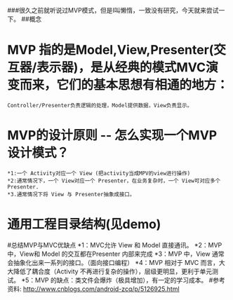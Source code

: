 ###很久之前就听说过MVP模式，但是I叫懒惰，一致没有研究，今天就来尝试一下。
##概念
# MVP 指的是Model,View,Presenter(交互器/表示器)，是从经典的模式MVC演变而来，它们的基本思想有相通的地方：
    Controller/Presenter负责逻辑的处理，Model提供数据，View负责显示。
# MVP的设计原则 -- 怎么实现一个MVP设计模式？
    *1:一个 Activity对应一个 View (把activity当成MPV的view进行操作)
    *2:通常情况下，一个 View对应一个 Presenter，在业务复杂时，一个 View可对应多个 Presenter.
    *3.通常情况下将 View 与 Presenter抽象成接口。
# 通用工程目录结构(见demo)






#总结MVP与MVC优缺点
     *1：MVC允许 View 和 Model 直接通讯。
     *2：MVP 中，View和 Model 的交互都在Presenter 内部来完成
     *3：MVP 中，View 通常会抽象化出来一系列的接口。（面向接口编程）
     *4：MVP 相对于 MVC 而言，大大降低了耦合度（Activity 不再进行复杂的操作），层级更明显，更利于单元测试。
     *5：MVP 的缺点：类文件会爆炸（极具增加），有一定的学习成本。
#参考资料: http://www.cnblogs.com/android-zcq/p/5126925.html